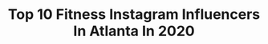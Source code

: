 ---
title: Top 10 Fitness Instagram Influencers In Atlanta In 2020
description: >-
  Find top fitness Instagram influencers in Atlanta in 2020. Most popular hashtags: #atlanta #fitness #motivation #fashion.
platform: Instagram
profiles:
  - username: "damapurr"
    fullname: >-
      🌙Danielle Maura Purcell
    location: "United States"
    followers: 2054
    engagement: 1699
    commentsToLikes: 0.082515
    avatar: "https://scontent-ams4-1.cdninstagram.com/v/t51.2885-19/s320x320/82064785_531003657509069_2372721074556108800_n.jpg?_nc_ht=scontent-ams4-1.cdninstagram.com&_nc_ohc=dHJC-RLU2gAAX-TCuTc&oh=c9fb2e4df5d74f9e42e827d7ed47f446&oe=5EB876C0"
    verified: false
    hashtags: "#girls, #flowerhair, #energy, #fraternaltwins"
  - username: "traineverhard2.0"
    fullname: >-
      IFBB Pro Lorenzo Everhard
    location: "United States"
    followers: 23418
    engagement: 300
    commentsToLikes: 0.049030
    avatar: "https://scontent-lhr8-1.cdninstagram.com/v/t51.2885-19/s320x320/41902028_330047124209207_3867866599805419520_n.jpg?_nc_ht=scontent-lhr8-1.cdninstagram.com&_nc_ohc=JxWqC2C1MjIAX9xgqSx&oh=3d2448d609bdbf3b45b3705cc98a8518&oe=5EB980B1"
    verified: false
    hashtags: "#dc, #apeshitonly, #cornavirus, #trainlikeasuperhero"
  - username: "sterlingpics"
    fullname: >-
      Will Sterling
    location: "United States"
    followers: 67632
    engagement: 175
    commentsToLikes: 0.029728
    avatar: "https://scontent-lhr8-1.cdninstagram.com/v/t51.2885-19/s320x320/54513784_405282783582217_763963141657722880_n.jpg?_nc_ht=scontent-lhr8-1.cdninstagram.com&_nc_ohc=JANcJ_Dv5uAAX-pL0cC&oh=9570e03fedee1df28ab41828b2ae3b3c&oe=5EBB2302"
    verified: false
    hashtags: "#dallasweddingphotographer, #blackhaircare, #motherhood, #destinationweddingphotographer"
  - username: "atlaisha"
    fullname: >-
      Aisha
    location: "United States"
    followers: 6914
    engagement: 1237
    commentsToLikes: 0.039772
    avatar: "https://scontent-ams4-1.cdninstagram.com/v/t51.2885-19/s320x320/70329047_370146370535806_9209488662444638208_n.jpg?_nc_ht=scontent-ams4-1.cdninstagram.com&_nc_ohc=fvyP6uwnyWsAX_UZqw5&oh=6cbec71484982ceba21b0f62378db13b&oe=5EBA5F94"
    verified: false
    hashtags: "#motivationalquotes, #indiangirls, #quarantinelife, #ootn"
  - username: "dasiafitadventures"
    fullname: >-
      Dasia Baker
    location: "United States"
    followers: 17359
    engagement: 339
    commentsToLikes: 0.082913
    avatar: "https://scontent-ssn1-1.cdninstagram.com/v/t51.2885-19/s320x320/47582279_503376410185387_3921647690659659776_n.jpg?_nc_ht=scontent-ssn1-1.cdninstagram.com&_nc_ohc=1q673AlV6O0AX-EmItN&oh=b9e4077ea6f1daa9c5f7b24c7c2ea956&oe=5EA3E064"
    verified: false
    hashtags: ""
  - username: "arielleantoinette_makeup"
    fullname: >-
      Pro Makeup Artist | 30 Mins
    location: "United States"
    followers: 27437
    engagement: 69
    commentsToLikes: 0.121875
    avatar: "https://scontent-ams4-1.cdninstagram.com/v/t51.2885-19/s320x320/91246860_509983409694850_2754820516467441664_n.jpg?_nc_ht=scontent-ams4-1.cdninstagram.com&_nc_ohc=_Wcgq_0683UAX_OOB1F&oh=c994e269bf12760f4c2856a07b501119&oe=5EB53005"
    verified: false
    hashtags: "#hecomesfirst, #selflove, #besmart, #makeup"
  - username: "yassahlake14"
    fullname: >-
      Yassah Lake
    location: "United States"
    followers: 16240
    engagement: 866
    commentsToLikes: 0.065503
    avatar: "https://scontent-ams4-1.cdninstagram.com/v/t51.2885-19/s320x320/84319237_200001571291470_6329076851201277952_n.jpg?_nc_ht=scontent-ams4-1.cdninstagram.com&_nc_ohc=wlXRpE5n6yQAX-g2xGQ&oh=80cdc6f5da3eb907b797c1b13f917cd0&oe=5EBC47FB"
    verified: false
    hashtags: "#flowers, #shreddingforthewedding, #gym, #confidence"
  - username: "andzelika_bobrova"
    fullname: >-
      Andzelika Bobrova
    location: "United States"
    followers: 33607
    engagement: 294
    commentsToLikes: 0.031614
    avatar: "https://scontent-amt2-1.cdninstagram.com/v/t51.2885-19/s320x320/80041931_590439031780081_160078043916795904_n.jpg?_nc_ht=scontent-amt2-1.cdninstagram.com&_nc_ohc=X-AFOCEbyfMAX8iS0LN&oh=d8c3f27e2ed628498f68cf2d1831f649&oe=5EDF811F"
    verified: false
    hashtags: "#redlips, #poolshoot, #bestnightclub, #glam"
  - username: "mrmichaelbrown"
    fullname: >-
      Michael Brown
    location: "United States"
    followers: 5130
    engagement: 1215
    commentsToLikes: 0.004307
    avatar: "https://scontent-ams4-1.cdninstagram.com/v/t51.2885-19/s320x320/78996000_432379307704793_5908547132847030272_n.jpg?_nc_ht=scontent-ams4-1.cdninstagram.com&_nc_ohc=ixbDofF8C0IAX8hg0TH&oh=985f7a511dbcb85a3ca686e6910793f0&oe=5EB9B36C"
    verified: false
    hashtags: "#workout, #menwithstreetstyle, #menmodel, #menwithclass"
  - username: "iamprettyinnocent"
    fullname: >-
      Pretty Innocent
    location: "United States"
    followers: 9130
    engagement: 396
    commentsToLikes: 0.033612
    avatar: "https://instagram.ficn3-2.fna.fbcdn.net/v/t51.2885-19/s320x320/84338975_1508274106016585_2856012449927135232_n.jpg?_nc_ht=instagram.ficn3-2.fna.fbcdn.net&_nc_ohc=1GnhnteHcFUAX9v5e5E&oh=dad8aacbb965044f8ba6930434edaff4&oe=5E9DD407"
    verified: false
    hashtags: "#dancer, #booknerdsunite, #videogirl, #workofart"
---